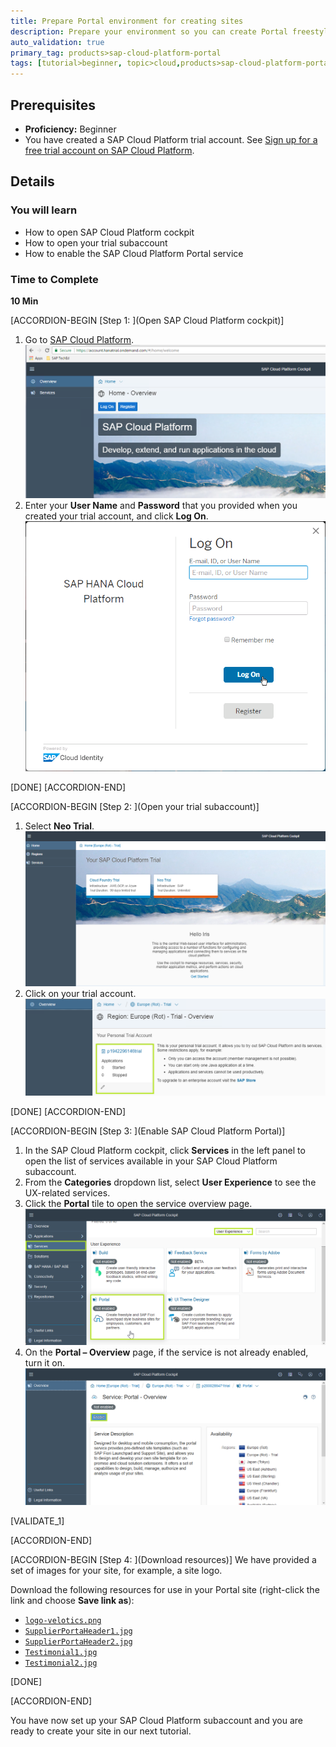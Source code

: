 ```yaml
---
title: Prepare Portal environment for creating sites
description: Prepare your environment so you can create Portal freestyle sites.
auto_validation: true
primary_tag: products>sap-cloud-platform-portal
tags: [tutorial>beginner, topic>cloud,products>sap-cloud-platform-portal ]
---
```


## Prerequisites  
 - **Proficiency:** Beginner
 - You have created a SAP Cloud Platform trial account. See [Sign up for a free trial account on SAP Cloud Platform](https://developers.sap.com/tutorials/hcp-create-trial-account.html).

## Details
### You will learn  
  - How to open SAP Cloud Platform cockpit
  - How to open your trial subaccount
  - How to enable the SAP Cloud Platform Portal service

### Time to Complete
**10 Min**

[ACCORDION-BEGIN [Step 1: ](Open SAP Cloud Platform cockpit)]
  1. Go to [SAP Cloud Platform](https://account.hanatrial.ondemand.com/).
  ![Log on screen](1-log-on-HCP.png)
  2. Enter your **User Name** and **Password** that you provided when you created your trial account, and click **Log On**.
  ![User name and password](2-user-name-and-password.png)

[DONE]
[ACCORDION-END]

[ACCORDION-BEGIN
[Step 2: ](Open your trial subaccount)]
  1. Select **Neo Trial**.
  ![Neo trial](3-neo-trial.png)
  2. Click on your trial account.
  ![Open trial account](4-open-trial-account.png)

[DONE]
[ACCORDION-END]

[ACCORDION-BEGIN [Step 3: ](Enable SAP Cloud Platform Portal)]
  1. In the SAP Cloud Platform cockpit, click **Services** in the left panel to open the list of services available in your SAP Cloud Platform subaccount.
  2. From the **Categories** dropdown list, select **User Experience** to see the UX-related services.
  3. Click the **Portal** tile to open the service overview page.
  ![Enable services](2-enable-services.png)
  4. On the **Portal – Overview** page, if the service is not already enabled, turn it on.
  ![Portal Overview Page](1-portal-overview-page.png)

[VALIDATE_1]

[ACCORDION-END]

  [ACCORDION-BEGIN [Step 4: ](Download resources)]
  We have provided a set of images for your site, for example, a site logo.

  Download the following resources for use in your Portal site (right-click the link and choose **Save link as**):

  - [`logo-velotics.png`](https://raw.githubusercontent.com/SAPDocuments/Tutorials/master/tutorials/cp-portal-getting-started/resources/logo-velotics.png)
  - [`SupplierPortaHeader1.jpg`](https://raw.githubusercontent.com/SAPDocuments/Tutorials/master/tutorials/cp-portal-getting-started/resources/SupplierPortaHeader1.jpg)
  - [`SupplierPortaHeader2.jpg`](https://raw.githubusercontent.com/SAPDocuments/Tutorials/master/tutorials/cp-portal-getting-started/resources/SupplierPortaHeader2.jpg)
  - [`Testimonial1.jpg`](https://raw.githubusercontent.com/SAPDocuments/Tutorials/master/tutorials/cp-portal-getting-started/resources/Testimonial1.jpg)
  - [`Testimonial2.jpg`](https://raw.githubusercontent.com/SAPDocuments/Tutorials/master/tutorials/cp-portal-getting-started/resources/Testimonial2.jpg)

[DONE]

[ACCORDION-END]

You have now set up your SAP Cloud Platform subaccount and you are ready to create your site in our next tutorial.

